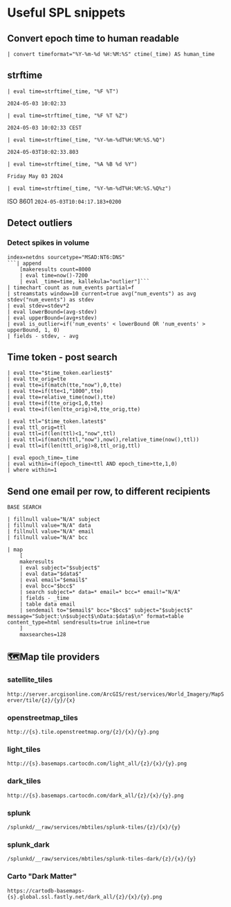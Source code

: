 # Useful SPL snippets

## Convert epoch time to human readable

```spl
| convert timeformat="%Y-%m-%d %H:%M:%S" ctime(_time) AS human_time
```

## strftime

```spl
| eval time=strftime(_time, "%F %T")
```
```2024-05-03 10:02:33```

```spl
| eval time=strftime(_time, "%F %T %Z")
```
```2024-05-03 10:02:33 CEST```

```spl
| eval time=strftime(_time, "%Y-%m-%dT%H:%M:%S.%Q")
```
```2024-05-03T10:02:33.803```

```spl
| eval time=strftime(_time, "%A %B %d %Y")
```
```Friday May 03 2024```

```spl
| eval time=strftime(_time, "%Y-%m-%dT%H:%M:%S.%Q%z")
```
ISO 8601 ```2024-05-03T10:04:17.183+0200``` 

## Detect outliers

### Detect spikes in volume

```spl
index=netdns sourcetype="MSAD:NT6:DNS" 
```| append 
    [makeresults count=8000
    | eval time=now()-7200
    | eval _time=time, kallekula="outlier"]```
| timechart count as num_events partial=f
| streamstats window=10 current=true avg("num_events") as avg stdev("num_events") as stdev
| eval stdev=stdev*2
| eval lowerBound=(avg-stdev)
| eval upperBound=(avg+stdev) 
| eval is_outlier=if('num_events' < lowerBound OR 'num_events' > upperBound, 1, 0)
| fields - stdev, - avg
```

## Time token - post search

```spl
| eval tte="$time_token.earliest$"
| eval tte_orig=tte
| eval tte=if(match(tte,"now"),0,tte)
| eval tte=if(tte<1,"1000",tte)
| eval tte=relative_time(now(),tte)
| eval tte=if(tte_orig<1,0,tte)
| eval tte=if(len(tte_orig)>8,tte_orig,tte)

| eval ttl="$time_token.latest$"
| eval ttl_orig=ttl
| eval ttl=if(len(ttl)<1,"now",ttl)
| eval ttl=if(match(ttl,"now"),now(),relative_time(now(),ttl))
| eval ttl=if(len(ttl_orig)>8,ttl_orig,ttl)

| eval epoch_time=_time
| eval within=if(epoch_time<ttl AND epoch_time>tte,1,0)
| where within=1
```

## Send one email per row, to different recipients

```spl
BASE SEARCH

| fillnull value="N/A" subject
| fillnull value="N/A" data
| fillnull value="N/A" email
| fillnull value="N/A" bcc

| map 
    [ 
    makeresults 
    | eval subject="$subject$"
    | eval data="$data$"
    | eval email="$email$"
    | eval bcc="$bcc$"
    | search subject=* data=* email=* bcc=* email!="N/A"
    | fields - _time 
    | table data email
    | sendemail to="$email$" bcc="$bcc$" subject="$subject$" message="Subject:\n$subject$\nData:$data$\n" format=table content_type=html sendresults=true inline=true 
    ] 
    maxsearches=128
```

## 🗺️Map tile providers

### satellite_tiles

```http://server.arcgisonline.com/ArcGIS/rest/services/World_Imagery/MapServer/tile/{z}/{y}/{x}```

### openstreetmap_tiles

```http://{s}.tile.openstreetmap.org/{z}/{x}/{y}.png```

### light_tiles

```http://{s}.basemaps.cartocdn.com/light_all/{z}/{x}/{y}.png```

### dark_tiles

```http://{s}.basemaps.cartocdn.com/dark_all/{z}/{x}/{y}.png```

### splunk

```/splunkd/__raw/services/mbtiles/splunk-tiles/{z}/{x}/{y}```

### splunk_dark

```/splunkd/__raw/services/mbtiles/splunk-tiles-dark/{z}/{x}/{y}```

### Carto "Dark Matter"

```https://cartodb-basemaps-{s}.global.ssl.fastly.net/dark_all/{z}/{x}/{y}.png```
